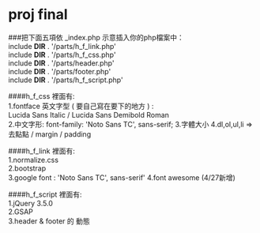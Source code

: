 # proj final
###把下面五項依 _index.php 示意插入你的php檔案中：  
 include __DIR__ . '/parts/h_f_link.php'   
 include __DIR__ . '/parts/h_f_css.php'   
 include __DIR__ . '/parts/header.php'   
 include __DIR__ . '/parts/footer.php'   
 include __DIR__ . '/parts/h_f_script.php' 
 
 ####h_f_css 裡面有:  
 1.fontface 英文字型 ( 要自己寫在要下的地方 ) :  
 Lucida Sans Italic / Lucida Sans Demibold Roman  
 2.中文字形: font-family: 'Noto Sans TC', sans-serif;
 3.字體大小
 4.dl,ol,ul,li => 去點點 / margin / padding
 
 ####h_f_link 裡面有:  
 1.normalize.css  
 2.bootstrap  
 3.google font : 'Noto Sans TC', sans-serif'
 4.font awesome (4/27新增)
 
 ####h_f_script 裡面有:  
 1.jQuery 3.5.0  
 2.GSAP  
 3.header & footer 的 動態
